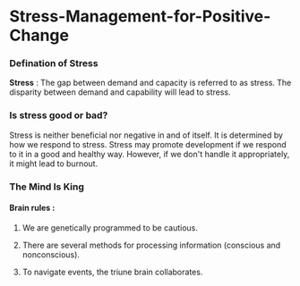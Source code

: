 # Stress-Management-for-Positive-Change

### Defination of Stress 

**Stress** : The gap between demand and capacity is referred to as stress. The disparity between demand and capability will lead to stress.

### Is stress good or bad?

Stress is neither beneficial nor negative in and of itself. It is determined by how we respond to stress. Stress may promote development if we respond to it in a good and healthy way. However, if we don't handle it appropriately, it might lead to burnout.

### The Mind Is King

#### Brain rules : 

1. We are genetically programmed to be cautious.

2. There are several methods for processing information (conscious and nonconscious).

3. To navigate events, the triune brain collaborates.
